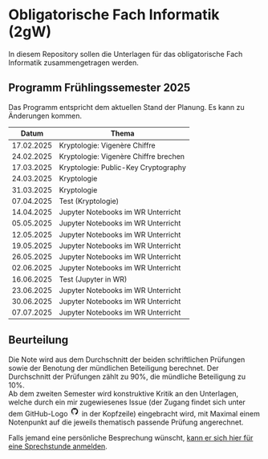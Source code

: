 # Obligatorische Fach Informatik (2gW)

In diesem Repository sollen die Unterlagen für das obligatorische Fach Informatik zusammengetragen werden.

## Programm Frühlingssemester 2025

Das Programm entspricht dem aktuellen Stand der Planung. Es kann zu
Änderungen kommen.


| Datum | Thema |
| ----- | ----- |
| 17.02.2025 | Kryptologie: Vigenère Chiffre |
| 24.02.2025 | Kryptologie: Vigenère Chiffre brechen |
| 17.03.2025 | Kryptologie: Public-Key Cryptography |
| 24.03.2025 | Kryptologie |
| 31.03.2025 | Kryptologie |
| 07.04.2025 | Test (Kryptologie) |
| 14.04.2025 | Jupyter Notebooks im WR Unterricht |
| 05.05.2025 | Jupyter Notebooks im WR Unterricht |
| 12.05.2025 | Jupyter Notebooks im WR Unterricht |
| 19.05.2025 | Jupyter Notebooks im WR Unterricht |
| 26.05.2025 | Jupyter Notebooks im WR Unterricht |
| 02.06.2025 | Jupyter Notebooks im WR Unterricht |
| 16.06.2025 | Test (Jupyter in WR) |
| 23.06.2025 | Jupyter Notebooks im WR Unterricht |
| 30.06.2025 | Jupyter Notebooks im WR Unterricht |
| 07.07.2025 | Jupyter Notebooks im WR Unterricht |


## Beurteilung

Die Note wird aus dem Durchschnitt der beiden schriftlichen Prüfungen
sowie der Benotung der mündlichen Beteiligung berechnet. Der
Durchschnitt der Prüfungen zählt zu 90%, die mündliche Beteiligung zu
10%.  
Ab dem zweiten Semester wird konstruktive Kritik an den Unterlagen,
welche durch ein mir zugewiesenes Issue (der Zugang findet sich unter dem
GitHub-Logo
![](octocat_klein.png) 
in der Kopfzeile) eingebracht wird, mit Maximal einem
Notenpunkt auf die jeweils thematisch passende Prüfung angerechnet.

Falls jemand eine persönliche Besprechung wünscht, [kann er sich hier für
eine Sprechstunde anmelden](https://calendar.app.google/kPthfpWed3uPP1cC6).